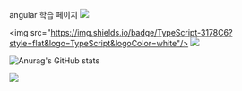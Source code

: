 angular 학습 페이지
<img src="https://capsule-render.vercel.app/api?type=waving&color=BDBDC8&height=150&section=header" />

<img src="https://img.shields.io/badge/TypeScript-3178C6?style=flat&logo=TypeScript&logoColor=white"/>
<a href="https://www.instagram.com/"><img src="https://img.shields.io/badge/Instagram-E4405F?style=flat-square&logo=Instagram&logoColor=white"/></a>

![Anurag's GitHub stats](https://github-readme-stats.vercel.app/api?username=wnswo1109@naver.com&show_icons=true&theme=transparent)

<img src="https://capsule-render.vercel.app/api?type=waving&color=BDBDC8&height=150&section=footer" />

